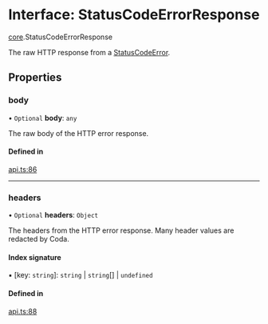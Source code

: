 # Interface: StatusCodeErrorResponse

[core](../modules/core.md).StatusCodeErrorResponse

The raw HTTP response from a [StatusCodeError](../classes/core.StatusCodeError.md).

## Properties

### body

• `Optional` **body**: `any`

The raw body of the HTTP error response.

#### Defined in

[api.ts:86](https://github.com/coda/packs-sdk/blob/main/api.ts#L86)

___

### headers

• `Optional` **headers**: `Object`

The headers from the HTTP error response. Many header values are redacted by Coda.

#### Index signature

▪ [key: `string`]: `string` \| `string`[] \| `undefined`

#### Defined in

[api.ts:88](https://github.com/coda/packs-sdk/blob/main/api.ts#L88)
